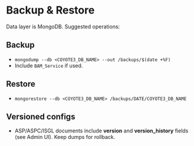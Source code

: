 # Backup & Restore

Data layer is MongoDB. Suggested operations:

## Backup
- `mongodump --db <COYOTE3_DB_NAME> --out /backups/$(date +%F)`
- Include `BAM_Service` if used.

## Restore
- `mongorestore --db <COYOTE3_DB_NAME> /backups/DATE/COYOTE3_DB_NAME`

## Versioned configs
- ASP/ASPC/ISGL documents include **version** and **version_history** fields (see Admin UI). Keep dumps for rollback.
